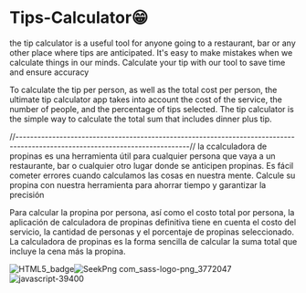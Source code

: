 # Tips-Calculator😁

the tip calculator is a useful tool for anyone going to a restaurant, bar or any other place where tips are anticipated. It's easy to make mistakes when we calculate things in our minds. Calculate your tip with our tool to save time and ensure accuracy

To calculate the tip per person, as well as the total cost per person, the ultimate tip calculator app takes into account the cost of the service, the number of people, and the percentage of tips selected. The tip calculator is the simple way to calculate the total sum that includes dinner plus tip.

//-----------------------------------------------------------------------------------------------------------------------------//
la ccalculadora de propinas es una herramienta útil para cualquier persona que vaya a un restaurante, bar o cualquier otro lugar donde se anticipen propinas. Es fácil cometer errores cuando calculamos las cosas en nuestra mente. Calcule su propina con nuestra herramienta para ahorrar tiempo y garantizar la precisión

Para calcular la propina por persona, así como el costo total por persona, la aplicación de calculadora de propinas definitiva tiene en cuenta el costo del servicio, la cantidad de personas y el porcentaje de propinas seleccionado. La calculadora de propinas es la forma sencilla de calcular la suma total que incluye la cena más la propina.

![HTML5_badge](https://user-images.githubusercontent.com/109773982/184254975-42cb8868-82f5-4a60-9d13-f9d271c1cb72.png)![SeekPng com_sass-logo-png_3772047](https://user-images.githubusercontent.com/109773982/184255184-17a4343a-0d94-4860-b386-d42e653c8f30.png)
![javascript-39400](https://user-images.githubusercontent.com/109773982/184255287-734d16cf-bbc8-402c-9ff5-1515b8214431.png)
